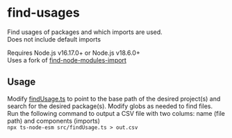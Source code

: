 # find-usages
Find usages of packages and which imports are used.  
Does not include default imports  

Requires Node.js v16.17.0+ or Node.js v18.6.0+  
Uses a fork of [find-node-modules-import](https://github.com/jgilbreath98/find-node-modules-import)  

## Usage
Modify [findUsage.ts](/src/findUsage.ts) to point to the base path of the desired project(s) and search for the desired package(s). Modify globs as needed to find files.  
Run the following command to output a CSV file with two colums: name (file path) and components (imports)  
`npx ts-node-esm src/findUsage.ts > out.csv`
